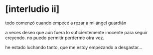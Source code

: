 # [interludio ii]

todo comenzó cuando empecé a rezar
a mi ángel guardián

a veces deseo que aún fuera
lo suficientemente inocente para seguir creyendo.
no puedo permitir perderme
otra vez.

he estado luchando tanto,
que me estoy empezando a desgastar…